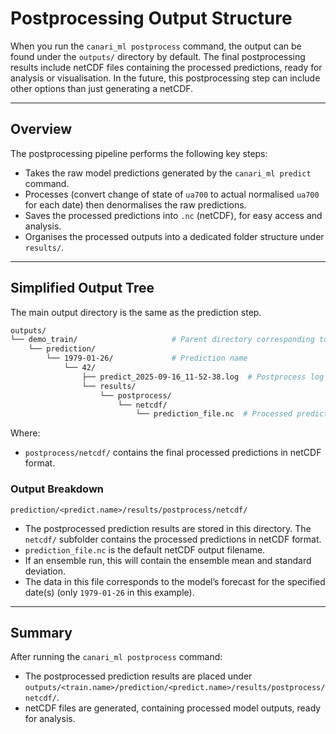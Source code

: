 # Postprocessing Output Structure

When you run the `canari_ml postprocess` command, the output can be found under the `outputs/` directory by default. The final postprocessing results include netCDF files containing the processed predictions, ready for analysis or visualisation. In the future, this postprocessing step can include other options than just generating a netCDF.

---

## Overview

The postprocessing pipeline performs the following key steps:

- Takes the raw model predictions generated by the `canari_ml predict` command.
- Processes (convert change of state of `ua700` to actual normalised `ua700` for each date) then denormalises the raw predictions.
- Saves the processed predictions into `.nc` (netCDF), for easy access and analysis.
- Organises the processed outputs into a dedicated folder structure under `results/`.

---

## Simplified Output Tree

The main output directory is the same as the prediction step.

```bash
outputs/
└── demo_train/                     # Parent directory corresponding to the training run
    └── prediction/
        └── 1979-01-26/             # Prediction name
            └── 42/
                ├── predict_2025-09-16_11-52-38.log  # Postprocess log
                └── results/
                    └── postprocess/
                        └── netcdf/
                            └── prediction_file.nc  # Processed predictions in netCDF format
```

Where:

- `postprocess/netcdf/` contains the final processed predictions in netCDF format.

### Output Breakdown

`prediction/<predict.name>/results/postprocess/netcdf/`

- The postprocessed prediction results are stored in this directory. The `netcdf/` subfolder contains the processed predictions in netCDF format.
- `prediction_file.nc` is the default netCDF output filename.
- If an ensemble run, this will contain the ensemble mean and standard deviation.
- The data in this file corresponds to the model’s forecast for the specified date(s) (only `1979-01-26` in this example).

---

## Summary

After running the `canari_ml postprocess` command:

- The postprocessed prediction results are placed under `outputs/<train.name>/prediction/<predict.name>/results/postprocess/netcdf/`.
- netCDF files are generated, containing processed model outputs, ready for analysis.
